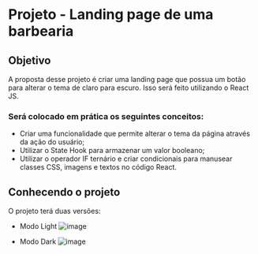 # Projeto - Landing page de uma barbearia

## Objetivo
A proposta desse projeto é criar uma landing page que possua um botão para alterar o tema de claro para escuro. Isso será feito utilizando o React JS.

### Será colocado em prática os seguintes conceitos:
- Criar uma funcionalidade que permite alterar o tema da página através da ação do usuário;
- Utilizar o State Hook para armazenar um valor booleano;
- Utilizar o operador IF ternário e criar condicionais para manusear classes CSS, imagens e textos no código React.

## Conhecendo o projeto
O projeto terá duas versões:

- Modo Light
![image](https://github.com/Falconxtr/barber_shop/assets/137830852/5931a00b-ae81-4212-8116-bbbf59e33cc0)


- Modo Dark
![image](https://github.com/Falconxtr/barber_shop/assets/137830852/48c6ad1a-a9dd-4e9e-87cc-f7267d38c6b3)
